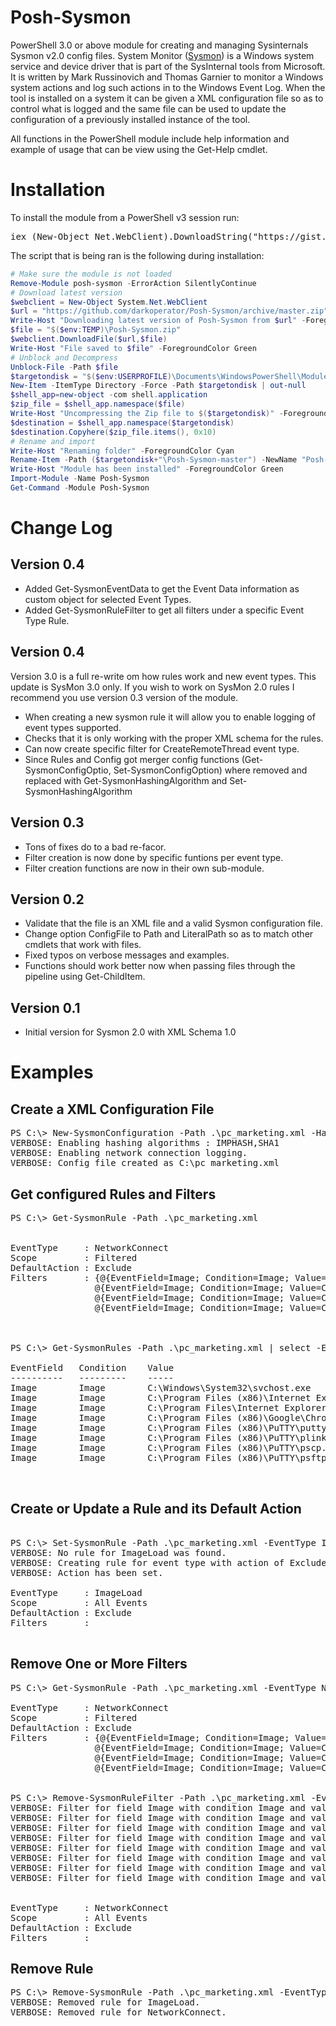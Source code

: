 # Posh-Sysmon
PowerShell 3.0 or above module for creating and managing Sysinternals Sysmon v2.0 config files. System Monitor ([Sysmon](https://technet.microsoft.com/en-us/sysinternals/dn798348)) is a Windows system service and device driver that is part of the SysInternal tools from Microsoft. It is written by Mark Russinovich and Thomas Garnier to monitor a Windows system actions and log such actions in to the Windows Event Log. When the tool is installed on a system it can be given a XML configuration file so as to control what is logged and the same file can be used to update the configuration of a previously installed instance of the tool. 

All functions in the PowerShell module include help information and example of usage that can be view using the Get-Help cmdlet. 

# Installation

To install the module from a PowerShell v3 session run:
<pre>
iex (New-Object Net.WebClient).DownloadString("https://gist.githubusercontent.com/darkoperator/3f9da4b780b5a0206bca/raw/d5b798cac5fbdae7885c546c9efcc5cb48fbe04d/posh-sysmoninstall.ps1")
</pre>

The script that is being ran is the following during installation:

```PowerShell
# Make sure the module is not loaded
Remove-Module posh-sysmon -ErrorAction SilentlyContinue
# Download latest version
$webclient = New-Object System.Net.WebClient
$url = "https://github.com/darkoperator/Posh-Sysmon/archive/master.zip"
Write-Host "Downloading latest version of Posh-Sysmon from $url" -ForegroundColor Cyan
$file = "$($env:TEMP)\Posh-Sysmon.zip"
$webclient.DownloadFile($url,$file)
Write-Host "File saved to $file" -ForegroundColor Green
# Unblock and Decompress
Unblock-File -Path $file
$targetondisk = "$($env:USERPROFILE)\Documents\WindowsPowerShell\Modules"
New-Item -ItemType Directory -Force -Path $targetondisk | out-null
$shell_app=new-object -com shell.application
$zip_file = $shell_app.namespace($file)
Write-Host "Uncompressing the Zip file to $($targetondisk)" -ForegroundColor Cyan
$destination = $shell_app.namespace($targetondisk)
$destination.Copyhere($zip_file.items(), 0x10)
# Rename and import
Write-Host "Renaming folder" -ForegroundColor Cyan
Rename-Item -Path ($targetondisk+"\Posh-Sysmon-master") -NewName "Posh-Sysmon" -Force
Write-Host "Module has been installed" -ForegroundColor Green
Import-Module -Name Posh-Sysmon
Get-Command -Module Posh-Sysmon
```
# Change Log

## Version 0.4
* Added Get-SysmonEventData to get the Event Data information as custom object for selected Event Types.
* Added Get-SysmonRuleFilter to get all filters under a specific Event Type Rule.

## Version 0.4
Version 3.0 is a full re-write om how rules work and new event types. This update is SysMon 3.0 only. If you wish to work on SysMon 2.0 rules I recommend you use version 0.3 version of the module.
* When creating a new sysmon rule it will allow you to enable logging of event types supported.
* Checks that it is only working with the proper XML schema for the rules.
* Can now create specific filter for CreateRemoteThread event type.
* Since Rules and Config got merger config functions (Get-SysmonConfigOptio, Set-SysmonConfigOption) where removed and replaced with Get-SysmonHashingAlgorithm and Set-SysmonHashingAlgorithm

## Version 0.3
* Tons of fixes do to a bad re-facor.
* Filter creation is now done by specific funtions per event type.
* Filter creation functions are now in their own sub-module.

## Version 0.2
* Validate that the file is an XML file and a valid Sysmon configuration file.
* Change option ConfigFile to Path and LiteralPath so as to match other cmdlets that work with files.
* Fixed typos on verbose messages and examples.
* Functions should work better now when passing files through the pipeline using Get-ChildItem.

## Version 0.1
* Initial version for Sysmon 2.0 with XML Schema 1.0

# Examples

## Create a XML Configuration File

<pre>
PS C:\> New-SysmonConfiguration -Path .\pc_marketing.xml -HashingAlgorithm IMPHASH,SHA1 -Network -Comment "Sysmon config for deployment in the Marketing PC OU" -Verbose
VERBOSE: Enabling hashing algorithms : IMPHASH,SHA1
VERBOSE: Enabling network connection logging.
VERBOSE: Config file created as C:\pc_marketing.xml
</pre>


## Get configured Rules and Filters

<pre>
PS C:\> Get-SysmonRule -Path .\pc_marketing.xml


EventType     : NetworkConnect
Scope         : Filtered
DefaultAction : Exclude
Filters       : {@{EventField=Image; Condition=Image; Value=C:\Windows\System32\svchost.exe}, 
                @{EventField=Image; Condition=Image; Value=C:\Program Files (x86)\Internet Explorer\iexplore.exe}, 
                @{EventField=Image; Condition=Image; Value=C:\Program Files\Internet Explorer\iexplore.exe}, 
                @{EventField=Image; Condition=Image; Value=C:\Program Files (x86)\Google\Chrome\Application\chrome.exe}...}



PS C:\> Get-SysmonRules -Path .\pc_marketing.xml | select -ExpandProperty Filters

EventField   Condition    Value
----------   ---------    -----
Image        Image        C:\Windows\System32\svchost.exe
Image        Image        C:\Program Files (x86)\Internet Explorer\iexplo...
Image        Image        C:\Program Files\Internet Explorer\iexplore.exe
Image        Image        C:\Program Files (x86)\Google\Chrome\Applicatio...
Image        Image        C:\Program Files (x86)\PuTTY\putty.exe
Image        Image        C:\Program Files (x86)\PuTTY\plink.exe
Image        Image        C:\Program Files (x86)\PuTTY\pscp.exe
Image        Image        C:\Program Files (x86)\PuTTY\psftp.exe


</pre>

## Create or Update a Rule and its Default Action

<pre>

PS C:\> Set-SysmonRule -Path .\pc_marketing.xml -EventType ImageLoad -Verbose
VERBOSE: No rule for ImageLoad was found.
VERBOSE: Creating rule for event type with action of Exclude
VERBOSE: Action has been set.

EventType     : ImageLoad
Scope         : All Events
DefaultAction : Exclude
Filters       :

</pre>

## Remove One or More Filters

<pre>
PS C:\> Get-SysmonRule -Path .\pc_marketing.xml -EventType NetworkConnect

EventType     : NetworkConnect
Scope         : Filtered
DefaultAction : Exclude
Filters       : {@{EventField=Image; Condition=Image; Value=C:\Windows\System32\svchost.exe}, 
                @{EventField=Image; Condition=Image; Value=C:\Program Files (x86)\Internet Explorer\iexplore.exe}, 
                @{EventField=Image; Condition=Image; Value=C:\Program Files\Internet Explorer\iexplore.exe}, 
                @{EventField=Image; Condition=Image; Value=C:\Program Files (x86)\Google\Chrome\Application\chrome.exe}...}


PS C:\> Remove-SysmonRuleFilter -Path .\pc_marketing.xml -EventType NetworkConnect -Condition Image -EventField Image -Value $images -Verbose
VERBOSE: Filter for field Image with condition Image and value of C:\Windows\System32\svchost.exe removed.
VERBOSE: Filter for field Image with condition Image and value of C:\Program Files (x86)\Internet Explorer\iexplore.exe removed.
VERBOSE: Filter for field Image with condition Image and value of C:\Program Files\Internet Explorer\iexplore.exe removed.
VERBOSE: Filter for field Image with condition Image and value of C:\Program Files (x86)\Google\Chrome\Application\chrome.exe removed.
VERBOSE: Filter for field Image with condition Image and value of C:\Program Files (x86)\PuTTY\putty.exe removed.
VERBOSE: Filter for field Image with condition Image and value of C:\Program Files (x86)\PuTTY\plink.exe removed.
VERBOSE: Filter for field Image with condition Image and value of C:\Program Files (x86)\PuTTY\pscp.exe removed.
VERBOSE: Filter for field Image with condition Image and value of C:\Program Files (x86)\PuTTY\psftp.exe removed.


EventType     : NetworkConnect
Scope         : All Events
DefaultAction : Exclude
Filters       :
</pre>

## Remove Rule

<pre>
PS C:\> Remove-SysmonRule -Path .\pc_marketing.xml -EventType ImageLoad,NetworkConnect -Verbose
VERBOSE: Removed rule for ImageLoad.
VERBOSE: Removed rule for NetworkConnect.
</pre>
